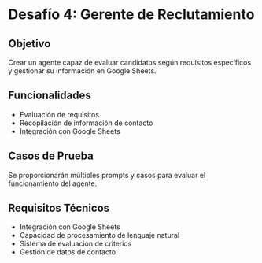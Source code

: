# Desafío 4: Gerente de Reclutamiento

## Objetivo
Crear un agente capaz de evaluar candidatos según requisitos específicos y gestionar su información en Google Sheets.

## Funcionalidades
- Evaluación de requisitos
- Recopilación de información de contacto
- Integración con Google Sheets

## Casos de Prueba
Se proporcionarán múltiples prompts y casos para evaluar el funcionamiento del agente.

## Requisitos Técnicos
- Integración con Google Sheets
- Capacidad de procesamiento de lenguaje natural
- Sistema de evaluación de criterios
- Gestión de datos de contacto
